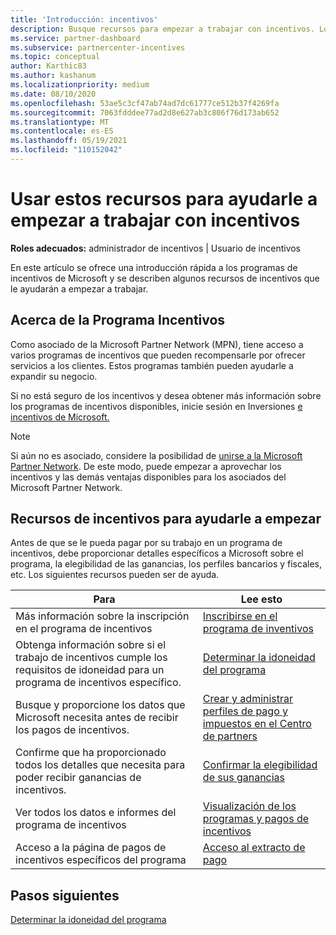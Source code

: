 ```yaml
---
title: 'Introducción: incentivos'
description: Busque recursos para empezar a trabajar con incentivos. Los pasos incluyen confirmar que cumple los requisitos de idoneidad y enviar detalles bancarios, fiscales y de pago.
ms.service: partner-dashboard
ms.subservice: partnercenter-incentives
ms.topic: conceptual
author: Karthic83
ms.author: kashanum
ms.localizationpriority: medium
ms.date: 08/10/2020
ms.openlocfilehash: 53ae5c3cf47ab74ad7dc61777ce512b37f4269fa
ms.sourcegitcommit: 7063fdddee77ad2d8e627ab3c806f76d173ab652
ms.translationtype: MT
ms.contentlocale: es-ES
ms.lasthandoff: 05/19/2021
ms.locfileid: "110152042"
---
```

# <a name="use-these-resources-to-help-you-get-started-with-incentives"></a>Usar estos recursos para ayudarle a empezar a trabajar con incentivos

**Roles adecuados:** administrador de incentivos | Usuario de incentivos

En este artículo se ofrece una introducción rápida a los programas de incentivos de Microsoft y se describen algunos recursos de incentivos que le ayudarán a empezar a trabajar.

## <a name="about-the-incentives-program"></a>Acerca de la Programa Incentivos

Como asociado de la Microsoft Partner Network (MPN), tiene acceso a varios programas de incentivos que pueden recompensarle por ofrecer servicios a los clientes. Estos programas también pueden ayudarle a expandir su negocio.

Si no está seguro de los incentivos y desea obtener más información sobre los programas de incentivos disponibles, inicie sesión en Inversiones [e incentivos de Microsoft.](https://partner.microsoft.com/membership/partner-incentives)

> [!NOTE]
> Si aún no es asociado, considere la posibilidad de [unirse a la Microsoft Partner Network](https://partner.microsoft.com/membership). De este modo, puede empezar a aprovechar los incentivos y las demás ventajas disponibles para los asociados del Microsoft Partner Network.  

## <a name="incentives-resources-to-help-you-get-started"></a>Recursos de incentivos para ayudarle a empezar

Antes de que se le pueda pagar por su trabajo en un programa de incentivos, debe proporcionar detalles específicos a Microsoft sobre el programa, la elegibilidad de las ganancias, los perfiles bancarios y fiscales, etc. Los siguientes recursos pueden ser de ayuda.

|  **Para**  |  **Lee esto**  |
|--------------|-----------|
| Más información sobre la inscripción en el programa de incentivos | [Inscribirse en el programa de inventivos](incentives-enroll.md)  |
| Obtenga información sobre si el trabajo de incentivos cumple los requisitos de idoneidad para un programa de incentivos específico. | [Determinar la idoneidad del programa](incentives-determined-your-program-eligibility.md)  |
| Busque y proporcione los datos que Microsoft necesita antes de recibir los pagos de incentivos. | [Crear y administrar perfiles de pago y impuestos en el Centro de partners](incentives-create-and-manage-your-payout-and-tax-profiles.md)  |
| Confirme que ha proporcionado todos los detalles que necesita para poder recibir ganancias de incentivos. | [Confirmar la elegibilidad de sus ganancias](incentives-confirm-your-earnings-eligibility.md)  |
| Ver todos los datos e informes del programa de incentivos | [Visualización de los programas y pagos de incentivos](understand-incentive-payouts.md)  |
| Acceso a la página de pagos de incentivos específicos del programa | [Acceso al extracto de pago](payout-statement.md)  |

## <a name="next-steps"></a>Pasos siguientes

[Determinar la idoneidad del programa](incentives-determined-your-program-eligibility.md)